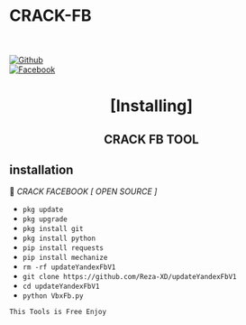 # CRACK-FB

<b></b> </br> <br>[![Github](https://img.shields.io/badge/Github-Reza-XD?style=flat-square&logo=github)](https://github.com/Reza-XD)<br> [![Facebook](https://img.shields.io/badge/Facebook-reza.xd.devcode-blue?style=flat-square&logo=facebook)](https://www.facebook.com/reza.xd.devcode)<br>


<h1 align="center"> [Installing]</h1>

<h2 align="center">  CRACK FB TOOL </h2>


## <b>installation</b>

🔰 *CRACK FACEBOOK [ OPEN SOURCE ]*


- `pkg update`
- `pkg upgrade`
- `pkg install git`
- `pkg install python`
- `pip install requests`
- `pip install mechanize`
- `rm -rf updateYandexFbV1`
- `git clone https://github.com/Reza-XD/updateYandexFbV1`
- `cd updateYandexFbV1`
- `python VbxFb.py`
     

 ```This Tools is Free Enjoy ```</br>
